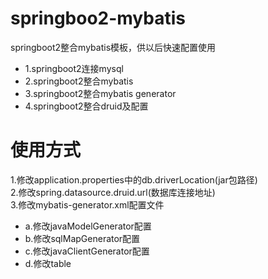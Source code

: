# springboo2-mybatis
springboot2整合mybatis模板，供以后快速配置使用  
* 1.springboot2连接mysql  
* 2.springboot2整合mybatis  
* 3.springboot2整合mybatis generator  
* 4.springboot2整合druid及配置





# 使用方式
1.修改application.properties中的db.driverLocation(jar包路径)  
2.修改spring.datasource.druid.url(数据库连接地址)  
3.修改mybatis-generator.xml配置文件  
* a.修改javaModelGenerator配置
* b.修改sqlMapGenerator配置
* c.修改javaClientGenerator配置
* d.修改table